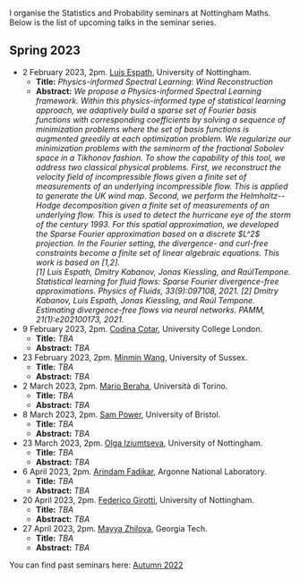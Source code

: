 I organise the Statistics and Probability seminars at Nottingham Maths. Below is the list of upcoming talks in the seminar series. 

## Spring 2023

<ul>
  <li>2 February 2023, 2pm. <a href="https://www.nottingham.ac.uk/mathematics/people/luis.espath">Luis Espath</a>, University of Nottingham.
    <ul>
      <li>
          <b>Title:</b> <em>  Physics-informed Spectral Learning: Wind Reconstruction</em>
      </li>
      <li>
          <b>Abstract:</b> <em>   We propose a Physics-informed Spectral Learning framework. Within this physics-informed type of statistical learning approach, we adaptively build a sparse set of Fourier basis functions with corresponding coefficients by solving a sequence of minimization problems where the set of basis functions is augmented greedily at each optimization problem. We regularize our minimization problems with the seminorm of the fractional Sobolev space in a Tikhonov fashion. To show the capability of this tool, we address two classical physical problems. First, we reconstruct the velocity field of incompressible flows given a finite set of measurements of an underlying incompressible flow. This is applied to generate the UK wind map. Second, we perform the Helmholtz--Hodge decomposition given a finite set of measurements of an underlying flow. This is used to detect the hurricane eye of the storm of the century 1993. For this spatial approximation, we developed the Sparse Fourier approximation based on a discrete $L^2$ projection. In the Fourier setting, the divergence- and curl-free constraints become a finite set of linear algebraic equations. This work is based on [1,2].
          <br>
          [1]  Luis Espath, Dmitry Kabanov, Jonas Kiessling, and RaúlTempone. Statistical learning for fluid flows: Sparse Fourier divergence-free approximations. Physics of Fluids, 33(9):097108, 2021.
          [2]  Dmitry Kabanov, Luis Espath, Jonas Kiessling, and Raúl Tempone. Estimating divergence-free flows via neural networks. PAMM, 21(1):e202100173, 2021.
          </em>
      </li>
    </ul>
  </li>
  <li>9 February 2023, 2pm. <a href="https://www.ucl.ac.uk/statistics/people/codina_cotar">Codina Cotar</a>, University College London.
    <ul>
      <li>
          <b>Title:</b> <em>  TBA</em> 
      </li>
      <li>
          <b>Abstract:</b> <em>  TBA</em>
      </li>
    </ul>
  </li>
  <li>23 February 2023, 2pm. <a href="https://profiles.sussex.ac.uk/p469630-minmin-wang">Minmin Wang</a>, University of Sussex.
    <ul>
      <li>
          <b>Title:</b> <em>  TBA</em>
      </li>
      <li>
          <b>Abstract:</b> <em>  TBA</em>
      </li>
    </ul>
  </li>
  <li>2 March 2023, 2pm. <a href="https://sites.google.com/view/marioberaha">Mario Beraha</a>, Università di Torino.
    <ul>
      <li>
        <b>Title:</b> <em>  TBA</em> 
      </li>
      <li>
          <b>Abstract:</b> <em>  TBA</em>
      </li>
    </ul>
  </li>
  <li>8 March 2023, 2pm. <a href="https://sites.google.com/view/sp-monte-carlo">Sam Power</a>, University of Bristol.
    <ul>
      <li>
        <b>Title:</b> <em>  TBA</em> 
      </li>
      <li>
          <b>Abstract:</b> <em>  TBA</em>
      </li>
    </ul>
  </li>
  <li>23 March 2023, 2pm. <a href="https://www.nottingham.ac.uk/mathematics/people/olga.iziumtseva">Olga Iziumtseva</a>, University of Nottingham.
    <ul>
      <li>
         <b>Title:</b> <em>  TBA</em> 
      </li>
      <li>
          <b>Abstract:</b> <em>  TBA</em>
      </li>
    </ul>
  </li>
  <li>6 April 2023, 2pm. <a href="https://fadikar.com/about/">Arindam Fadikar</a>, Argonne National Laboratory.
    <ul>
      <li> <b>Title:</b> <em>  TBA</em></li>
      <li>
        <b>Abstract:</b> 
           <em>  TBA</em>
      </li>
    </ul>
  </li>
  <li>20 April 2023, 2pm. <a href="https://www.nottingham.ac.uk/mathematics/people/federico.girotti">Federico Girotti</a>, University of Nottingham.
    <ul>
      <li> <b>Title:</b> <em>  TBA</em></li>
      <li>
        <b>Abstract:</b> 
           <em>  TBA</em>
      </li>
    </ul>
  </li>
  <li>27 April 2023, 2pm. <a href="https://mzhilova7.math.gatech.edu/">Mayya Zhilova</a>, Georgia Tech.
    <ul>
      <li> <b>Title:</b> <em>  TBA</em></li>
      <li>
        <b>Abstract:</b>
           <em>  TBA</em>
      </li>
    </ul>
  </li>
</ul>

You can find past seminars here: [Autumn 2022](https://www.wasiur.xyz/UoNMaths_SP_Seminars/AU2022.html)
